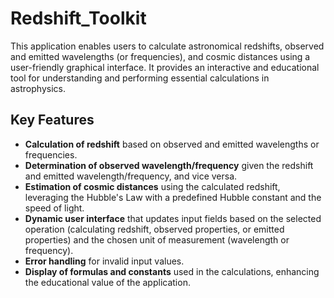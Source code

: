 # Redshift_Toolkit
This application enables users to calculate astronomical redshifts, observed and emitted wavelengths (or frequencies), and cosmic distances using a user-friendly graphical interface. It provides an interactive and educational tool for understanding and performing essential calculations in astrophysics.




## Key Features

- **Calculation of redshift** based on observed and emitted wavelengths or frequencies.
- **Determination of observed wavelength/frequency** given the redshift and emitted wavelength/frequency, and vice versa.
- **Estimation of cosmic distances** using the calculated redshift, leveraging the Hubble's Law with a predefined Hubble constant and the speed of light.
- **Dynamic user interface** that updates input fields based on the selected operation (calculating redshift, observed properties, or emitted properties) and the  chosen unit of measurement (wavelength or frequency).
- **Error handling** for invalid input values.
- **Display of formulas and constants** used in the calculations, enhancing the educational value of the application.

